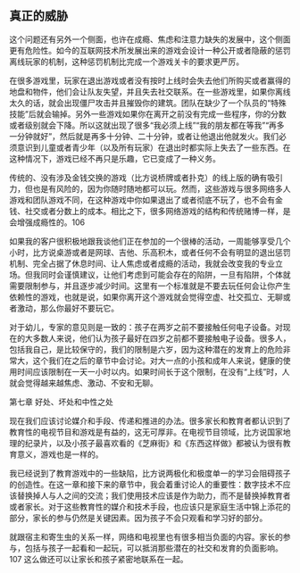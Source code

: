 ## 真正的威胁

  这个问题还有另外一个侧面，也许在成瘾、焦虑和注意力缺失的发展中，这个侧面更有危险性。如今的互联网技术所发展出来的游戏会设计一种公开或者隐蔽的惩罚离线玩家的机制，这种惩罚机制比完成一个游戏关卡的要求更严厉。

  在很多游戏里，玩家在退出游戏或者没有按时上线时会失去他们所购买或者赢得的地盘和物件，他们会让队友失望，并且失去社交联系。在一些游戏里，如果你离线太久的话，就会出现僵尸攻击并且摧毁你的建筑。团队在缺少了一个队员的“特殊技能”后就会输掉。另外一些游戏如果你在离开之前没有完成一些程序，你的分数或者级别就会下降。所以这就出现了很多“我必须上线”“我的朋友都在等我”“再多一分钟就好”，然后就是再多十分钟、二十分钟，或者让他退出他就发火。我们必须意识到儿童或者青少年（以及所有玩家）在退出时都实际上失去了一些东西。在这种情况下，游戏已经不再只是乐趣，它已变成了一种义务。

  传统的、没有涉及金钱交换的游戏（比方说桥牌或者扑克）的线上版的确有吸引力，但也是有风险的，因为你随时随地都可以玩。然而，这些游戏与很多网络多人游戏和团队游戏不同，在这种游戏中你如果退出了或者彻底不玩了，也不会有金钱、社交或者分数上的成本。相比之下，很多网络游戏的结构和传统赌博一样，是会增强成瘾性的。106

  如果我的客户很积极地跟我谈他们正在参加的一个很棒的活动，一周能够享受几个小时，比方说桌游或者是网球、吉他、乐高积木，或者任何不会有明显的退出惩罚机制、完全占据了休息时间、让人焦虑或者成瘾的活动，我就会改变我的专业立场。但我同时会谨慎建议，让他们考虑到可能会存在的陷阱，一旦有陷阱，个体就需要限制参与，并且逐步减少时间。这里有一个标准就是不要去玩任何会让你产生依赖性的游戏，也就是说，如果你离开这个游戏就会觉得空虚、社交孤立、无聊或者激动，那么你最好不要玩它。

  对于幼儿，专家的意见则是一致的：孩子在两岁之前不要接触任何电子设备。对现在的大多数人来说，他们认为孩子最好在四岁之前都不要接触电子设备。很多人，包括我自己，是比较保守的，我们的限制是六岁，因为这种潜在的发育上的危险非常大，这个我们在之后的章节中会讨论。对大一点的小孩和成年人来说，健康的使用时间应该限制在一天一小时以内。如果时间长于这个限制，在没有“上线”时，人就会觉得越来越焦虑、激动、不安和无聊。

  第七章 好处、坏处和中性之处

  现在我们应该讨论媒介和手段、传递和推进的办法。很多家长和教育者都认识到了教育性的电视节目和游戏是有益的，这无可厚非。在电视节目领域，比方说国家地理的纪录片，以及小孩子最喜欢看的《芝麻街》和《东西这样做》都被认为很有教育意义，游戏也是一样的。

  我已经说到了教育游戏中的一些缺陷，比方说两极化和极度单一的学习会阻碍孩子的创造性。在这一章和接下来的章节中，我会着重讨论人的重要性：数字技术不应该替换掉人与人之间的交流；我们使用技术应该是作为助力，而不是替换掉教育者或者家长。对于这些教育性的媒介和技术手段，也应该只是家庭生活中锦上添花的部分，家长的参与仍然是关键因素。因为孩子不会只观看和学习好的部分。

  就跟宿主和寄生虫的关系一样，网络和电视里也有很多相当负面的内容。家长的参与，包括与孩子一起看和一起玩，可以抵消那些潜在的社交和发育的负面影响。107 这么做还可以让家长和孩子紧密地联系在一起。